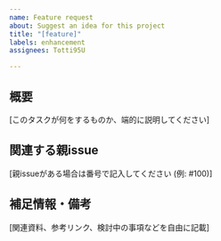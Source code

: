 ```yaml
---
name: Feature request
about: Suggest an idea for this project
title: "[feature]"
labels: enhancement
assignees: Totti95U

---
```


## 概要

[このタスクが何をするものか、端的に説明してください]

## 関連する親issue

[親issueがある場合は番号で記入してください (例: #100)]

## 補足情報・備考

[関連資料、参考リンク、検討中の事項などを自由に記載]
